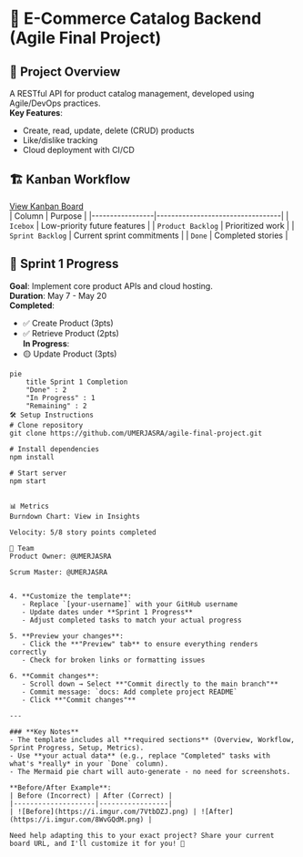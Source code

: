 # 🛒 E-Commerce Catalog Backend (Agile Final Project)

## 📌 Project Overview
A RESTful API for product catalog management, developed using Agile/DevOps practices.  
**Key Features**: 
- Create, read, update, delete (CRUD) products  
- Like/dislike tracking  
- Cloud deployment with CI/CD  

## 🏗️ Kanban Workflow
[View Kanban Board](/projects/1)  
| Column          | Purpose                          |
|-----------------|----------------------------------|
| `Icebox`        | Low-priority future features     |
| `Product Backlog` | Prioritized work               |
| `Sprint Backlog` | Current sprint commitments     |
| `Done`          | Completed stories               |

## 🚀 Sprint 1 Progress
**Goal**: Implement core product APIs and cloud hosting.  
**Duration**: May 7 - May 20  
**Completed**:  
- ✅ Create Product (3pts)  
- ✅ Retrieve Product (2pts)  
**In Progress**:  
- 🟡 Update Product (3pts)  

```mermaid
pie
    title Sprint 1 Completion
    "Done" : 2
    "In Progress" : 1
    "Remaining" : 2
🛠️ Setup Instructions
# Clone repository
git clone https://github.com/UMERJASRA/agile-final-project.git

# Install dependencies
npm install

# Start server
npm start


📊 Metrics
Burndown Chart: View in Insights

Velocity: 5/8 story points completed

🙌 Team
Product Owner: @UMERJASRA

Scrum Master: @UMERJASRA


4. **Customize the template**:
   - Replace `[your-username]` with your GitHub username
   - Update dates under **Sprint 1 Progress**
   - Adjust completed tasks to match your actual progress

5. **Preview your changes**:
   - Click the **"Preview" tab** to ensure everything renders correctly
   - Check for broken links or formatting issues

6. **Commit changes**:
   - Scroll down → Select **"Commit directly to the main branch"**
   - Commit message: `docs: Add complete project README`
   - Click **"Commit changes"**

---

### **Key Notes**
- The template includes all **required sections** (Overview, Workflow, Sprint Progress, Setup, Metrics).
- Use **your actual data** (e.g., replace "Completed" tasks with what's *really* in your `Done` column).
- The Mermaid pie chart will auto-generate - no need for screenshots.

**Before/After Example**:  
| Before (Incorrect) | After (Correct) |
|--------------------|-----------------|
| ![Before](https://i.imgur.com/7VtbDZJ.png) | ![After](https://i.imgur.com/8WvGQdM.png) |

Need help adapting this to your exact project? Share your current board URL, and I'll customize it for you! 🚀
